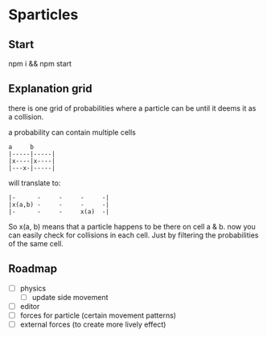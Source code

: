 # Sparticles

## Start 
npm i && npm start

## Explanation grid

there is one grid of probabilities where a particle can be until it deems it as a collision. 

a probability can contain multiple cells 

```
a     b     
|-----|-----|
|x----|x----|
|---x-|-----|
```

will translate to:

```
|-      -     -     -     -|
|x(a,b) -     -     -     -|
|-      -     -     x(a)  -|
```

So x(a, b) means that a particle happens to be there on cell a & b. now you can easily check for collisions in each
cell. Just by filtering the probabilities of the same cell. 

## Roadmap
- [ ] physics
  - [ ] update side movement
- [ ] editor
- [ ] forces for particle (certain movement patterns)
- [ ] external forces (to create more lively effect)
